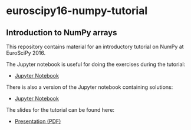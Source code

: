 # euroscipy16-numpy-tutorial
## Introduction to NumPy arrays

This repository contains material for an introductory tutorial on NumPy at EuroSciPy 2016.

The Jupyter notebook is useful for doing the exercises during the tutorial:

 * [Jupyter Notebook](https://raw.githubusercontent.com/gertingold/euroscipy16-numpy-tutorial/master/numpy-tutorial-exercises.ipynb)

There is also a version of the Jupyter notebook containing solutions:

 * [Jupyter Notebook](https://raw.githubusercontent.com/gertingold/euroscipy16-numpy-tutorial/master/numpy-tutorial-solved.ipynb)

The slides for the tutorial can be found here:

 * [Presentation (PDF)](https://raw.githubusercontent.com/gertingold/euroscipy16-numpy-tutorial/master/presentation.pdf)

